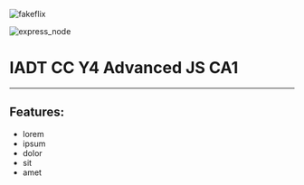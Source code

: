 ![fakeflix](https://user-images.githubusercontent.com/47800618/201563513-c2c7a03a-7ee0-4fea-869c-76f83f2557ac.png)

![express_node](https://user-images.githubusercontent.com/47800618/201563527-2b3043d5-6390-43b5-bd4f-9af448df9394.png)


# IADT CC Y4 Advanced JS CA1

___

## Features:

* lorem
* ipsum
* dolor
* sit
* amet




